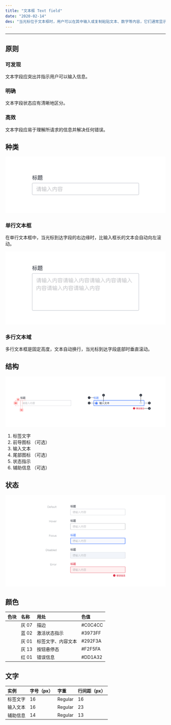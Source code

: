 ```yaml
---
title: "文本框 Text field"
date: "2020-02-14"
des: "当光标位于文本框时，用户可以在其中输入或复制粘贴文本、数字等内容，它们通常显示在表单和对话框中，帮助用户完成操作流程。"
---
```


---

## 原则

### 可发现

文本字段应突出并指示用户可以输入信息。

### 明确

文本字段状态应有清晰地区分。

### 高效

文本字段应易于理解所请求的信息并解决任何错误。

## 种类

![text-field-1](text-field-1.jpg)

### 单行文本框

在单行文本框中，当光标到达字段的右边缘时，比输入框长的文本会自动向左滚动。

![text-field-2](text-field-2.jpg)

### 多行文本域

多行文本框是固定高度，文本自动换行，当光标到达字段底部时垂直滚动。

## 结构

![text-field-3](text-field-3.jpg)

1. 标签文字
2. 前导图标 （可选）
3. 输入文本
4. 尾部图标 （可选）
5. 状态指示
6. 辅助信息 （可选）

## 状态

![text-field-4](text-field-4.jpg)



## 颜色

| 色块                                                                | 名称  | 用处               | 色值    |
| :------------------------------------------------------------------ | :---- | :----------------- | :------ |
| <span class="colorBlock" style="background-color: #C0C4CC;"></span> | 灰 07 | 描边               | #C0C4CC |
| <span class="colorBlock" style="background-color: #3973FF;"></span> | 蓝 02 | 激活状态指示       | #3973FF |
| <span class="colorBlock" style="background-color: #292F3A;"></span> | 灰 01 | 标签文字、内容文本 | #292F3A |
| <span class="colorBlock" style="background-color: #F2F5FA;"></span> | 灰 13 | 按钮悬停态         | #F2F5FA |
| <span class="colorBlock" style="background-color: #DD1A32;"></span> | 红 01 | 错误信息           | #DD1A32 |

## 文字

| 实例     | 字号（px） | 字重    | 行间距（px） |
| :------- | :--------- | :------ | :----------- |
| 标签文字 | 16         | Regular | 16           |
| 输入文本 | 16         | Regular | 23           |
| 辅助信息 | 14         | Regular | 13           |
